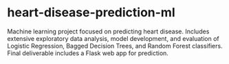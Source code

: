 # heart-disease-prediction-ml
Machine learning project focused on predicting heart disease. Includes extensive exploratory data analysis, model development, and evaluation of Logistic Regression, Bagged Decision Trees, and Random Forest classifiers. Final deliverable includes a Flask web app for prediction.
